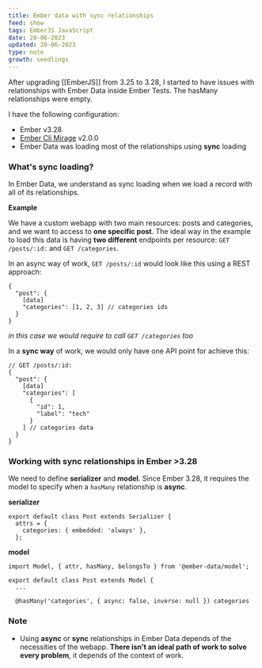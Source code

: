 ```yaml
---
title: Ember data with sync relationships
feed: show
tags: EmberJS JavaScript
date: 20-06-2023
updated: 20-06-2023
type: note 
growth: seedlings 
---
```


After upgrading [[EmberJS]] from 3.25 to 3.28, I started to have issues with relationships with Ember Data inside Ember Tests. The hasMany relationships were empty.

I have the following configuration:

- Ember v3.28
- [Ember Cli Mirage](https://github.com/miragejs/ember-cli-mirage) v2.0.0
- Ember Data was loading most of the relationships using **sync** loading

### What's sync loading?

In Ember Data, we understand as sync loading when we load a record with all of its relationships.

**Example**

We have a custom webapp with two main resources: posts and categories, and we want to access to **one specific post**. The ideal way in the example to load this data is having **two different** endpoints per resource: `GET /posts/:id:` and `GET /categories`.

In an async way of work, `GET /posts/:id` would look like this using a REST approach:

```
{
  "post": {
    [data]
    "categories": [1, 2, 3] // categories ids
  }
}
```
*in this case we would require to call `GET /categories` too*

In a **sync way** of work, we would only have one API point for achieve this:

```
// GET /posts/:id:
{
  "post": {
    [data]
    "categories": [
      {
        "id": 1,
        "label": "tech"
      }
    ] // categories data
  }
}
```

### Working with sync relationships in Ember >3.28

We need to define **serializer** and **model**. Since Ember 3.28, it requires the model to specify when a `hasMany` relationship is **async**.

**serializer**
```
export default class Post extends Serializer {
  attrs = {
    categories: { embedded: 'always' },
  };
```

**model**
```
import Model, { attr, hasMany, belongsTo } from '@ember-data/model';

export default class Post extends Model {
  ...

  @hasMany('categories', { async: false, inverse: null }) categories
```

### Note

- Using **async** or **sync** relationships in Ember Data depends of the necessities of the webapp. **There isn't an ideal path of work to solve every problem**, it depends of the context of work.
